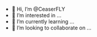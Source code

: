 - 👋 Hi, I’m @CeaserFLY
- 👀 I’m interested in ...
- 🌱 I’m currently learning ...
- 💞️ I’m looking to collaborate on ...

